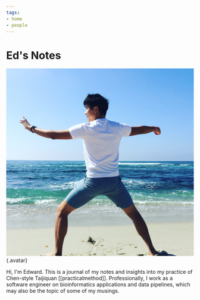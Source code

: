 ```yaml
---
tags: 
- home
- people
---
```

# Ed's Notes
![avatar](static/favicon.jpeg){.avatar}

Hi, I'm Edward.  This is a journal of my notes and insights into my practice of Chen-style Taijiquan [[practicalmethod]].
Professionally, I work as a software engineer on bioinformatics applications and data pipelines, which may also be the topic of some of my musings.
